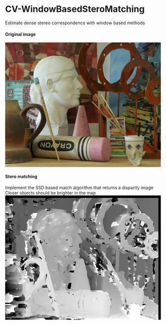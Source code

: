# CV-WindowBasedSteroMatching
Estimate dense stereo correspondence with window based methods

#### Original image

![output](input/pair1-L.png)

#### Stero matching

Implement the SSD based match algorithm that returns a disparity image
Closer objects should be brighter in the map
![output](output/ps3-1-b-2.png)

